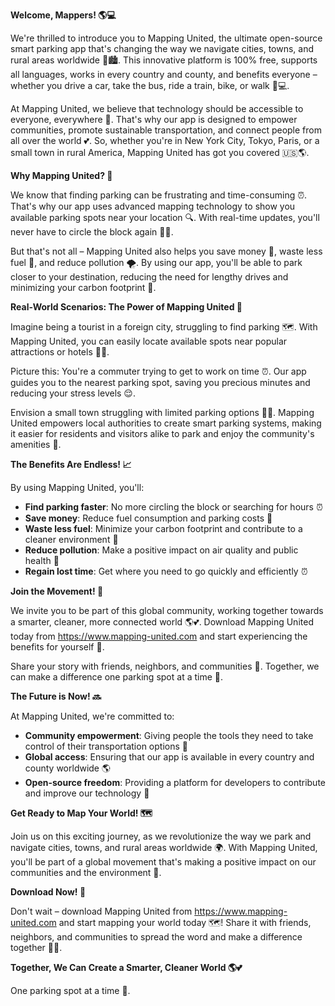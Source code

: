 **Welcome, Mappers! 🌎💻**

We're thrilled to introduce you to Mapping United, the ultimate open-source smart parking app that's changing the way we navigate cities, towns, and rural areas worldwide 🚗🏙️. This innovative platform is 100% free, supports all languages, works in every country and county, and benefits everyone – whether you drive a car, take the bus, ride a train, bike, or walk 👣💻.

At Mapping United, we believe that technology should be accessible to everyone, everywhere 🌟. That's why our app is designed to empower communities, promote sustainable transportation, and connect people from all over the world 💕. So, whether you're in New York City, Tokyo, Paris, or a small town in rural America, Mapping United has got you covered 🇺🇸🌎.

**Why Mapping United? 🤔**

We know that finding parking can be frustrating and time-consuming ⏰. That's why our app uses advanced mapping technology to show you available parking spots near your location 🔍. With real-time updates, you'll never have to circle the block again 🚗😂.

But that's not all – Mapping United also helps you save money 💸, waste less fuel 🌱, and reduce pollution 🌪️. By using our app, you'll be able to park closer to your destination, reducing the need for lengthy drives and minimizing your carbon footprint 🌟.

**Real-World Scenarios: The Power of Mapping United 🚀**

Imagine being a tourist in a foreign city, struggling to find parking 🗺️. With Mapping United, you can easily locate available spots near popular attractions or hotels 🏨🎉.

 Picture this: You're a commuter trying to get to work on time ⏰. Our app guides you to the nearest parking spot, saving you precious minutes and reducing your stress levels 😌.

Envision a small town struggling with limited parking options 🤦‍♂️. Mapping United empowers local authorities to create smart parking systems, making it easier for residents and visitors alike to park and enjoy the community's amenities 🎉.

**The Benefits Are Endless! 📈**

By using Mapping United, you'll:

* **Find parking faster**: No more circling the block or searching for hours ⏰
* **Save money**: Reduce fuel consumption and parking costs 💸
* **Waste less fuel**: Minimize your carbon footprint and contribute to a cleaner environment 🌱
* **Reduce pollution**: Make a positive impact on air quality and public health 🌟
* **Regain lost time**: Get where you need to go quickly and efficiently ⏰

**Join the Movement! 🎉**

We invite you to be part of this global community, working together towards a smarter, cleaner, more connected world 🌎💕. Download Mapping United today from https://www.mapping-united.com and start experiencing the benefits for yourself 📲.

Share your story with friends, neighbors, and communities 👥. Together, we can make a difference one parking spot at a time 💖.

**The Future is Now! 🔜**

At Mapping United, we're committed to:

* **Community empowerment**: Giving people the tools they need to take control of their transportation options 🌟
* **Global access**: Ensuring that our app is available in every country and county worldwide 🌎
* **Open-source freedom**: Providing a platform for developers to contribute and improve our technology 🚀

**Get Ready to Map Your World! 🗺️**

Join us on this exciting journey, as we revolutionize the way we park and navigate cities, towns, and rural areas worldwide 🌍. With Mapping United, you'll be part of a global movement that's making a positive impact on our communities and the environment 🌟.

**Download Now! 📲**

Don't wait – download Mapping United from https://www.mapping-united.com and start mapping your world today 🗺️! Share it with friends, neighbors, and communities to spread the word and make a difference together 👥💖.

**Together, We Can Create a Smarter, Cleaner World 🌎💕**

One parking spot at a time 💖.